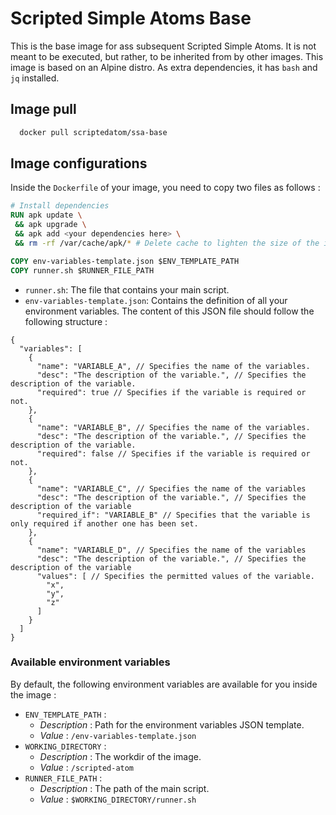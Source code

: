 # Scripted Simple Atoms Base

This is the base image for ass subsequent Scripted Simple Atoms. It is not meant to be executed, but rather, to be
inherited from by other images. This image is based on an Alpine distro. As extra dependencies, it has `bash` and `jq`
installed.

## Image pull

```bash
  docker pull scriptedatom/ssa-base
```

## Image configurations

Inside the `Dockerfile` of your image, you need to copy two files as follows :

```dockerfile
# Install dependencies
RUN apk update \
 && apk upgrade \
 && apk add <your dependencies here> \
 && rm -rf /var/cache/apk/* # Delete cache to lighten the size of the image

COPY env-variables-template.json $ENV_TEMPLATE_PATH
COPY runner.sh $RUNNER_FILE_PATH
```

* `runner.sh`: The file that contains your main script.
* `env-variables-template.json`: Contains the definition of all your environment variables. The content of this JSON
  file should follow the following structure :
```json5
{
  "variables": [
    {
      "name": "VARIABLE_A", // Specifies the name of the variables.
      "desc": "The description of the variable.", // Specifies the description of the variable.
      "required": true // Specifies if the variable is required or not.
    },
    {
      "name": "VARIABLE_B", // Specifies the name of the variables.
      "desc": "The description of the variable.", // Specifies the description of the variable.
      "required": false // Specifies if the variable is required or not.
    },
    {
      "name": "VARIABLE_C", // Specifies the name of the variables
      "desc": "The description of the variable.", // Specifies the description of the variable
      "required_if": "VARIABLE_B" // Specifies that the variable is only required if another one has been set.
    },
    {
      "name": "VARIABLE_D", // Specifies the name of the variables
      "desc": "The description of the variable.", // Specifies the description of the variable
      "values": [ // Specifies the permitted values of the variable.
        "x",
        "y",
        "z"
      ]
    }
  ]
}
```

### Available environment variables

By default, the following environment variables are available for you inside the image :
* `ENV_TEMPLATE_PATH` :
  - _Description_ : Path for the environment variables JSON template.
  - _Value_ : `/env-variables-template.json`
* `WORKING_DIRECTORY` :
  - _Description_ : The workdir of the image.
  - _Value_ : `/scripted-atom`
* `RUNNER_FILE_PATH` :
  - _Description_ : The path of the main script.
  - _Value_ : `$WORKING_DIRECTORY/runner.sh`